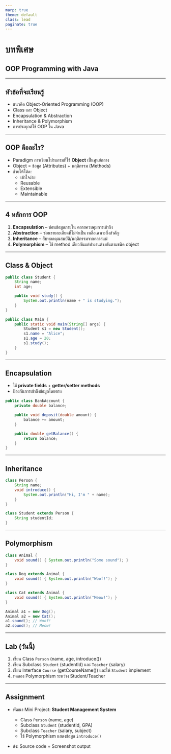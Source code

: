 ```yaml
---
marp: true
theme: default
class: lead
paginate: true
---
```


# บทพิเศษ  
## OOP Programming with Java

---

## หัวข้อที่จะเรียนรู้
- แนวคิด Object-Oriented Programming (OOP)  
- Class และ Object  
- Encapsulation & Abstraction  
- Inheritance & Polymorphism  
- การประยุกต์ใช้ OOP ใน Java

---

## OOP คืออะไร?

- Paradigm การเขียนโปรแกรมที่ใช้ **Object** เป็นศูนย์กลาง  
- Object = ข้อมูล (Attributes) + พฤติกรรม (Methods)  
- ช่วยให้โค้ด:  
  - เข้าใจง่าย  
  - Reusable  
  - Extensible  
  - Maintainable  

---

## 4 หลักการ OOP

1. **Encapsulation** – ซ่อนข้อมูลภายใน คลาสควบคุมการเข้าถึง  
2. **Abstraction** – ซ่อนรายละเอียดที่ไม่จำเป็น เหลือเฉพาะสิ่งสำคัญ  
3. **Inheritance** – สืบทอดคุณสมบัติ/พฤติกรรมจากคลาสแม่  
4. **Polymorphism** – ใช้ method เดียวกันแต่ทำงานต่างกันตามชนิด object  

---

## Class & Object

```java
public class Student {
    String name;
    int age;

    public void study() {
        System.out.println(name + " is studying.");
    }
}
````

```java
public class Main {
    public static void main(String[] args) {
        Student s1 = new Student();
        s1.name = "Alice";
        s1.age = 20;
        s1.study();
    }
}
```

---

## Encapsulation

* ใช้ **private fields** + **getter/setter methods**
* ป้องกันการเข้าถึงข้อมูลโดยตรง

```java
public class BankAccount {
    private double balance;

    public void deposit(double amount) {
        balance += amount;
    }

    public double getBalance() {
        return balance;
    }
}
```

---

## Inheritance

```java
class Person {
    String name;
    void introduce() {
        System.out.println("Hi, I'm " + name);
    }
}

class Student extends Person {
    String studentId;
}
```

---

## Polymorphism

```java
class Animal {
    void sound() { System.out.println("Some sound"); }
}

class Dog extends Animal {
    void sound() { System.out.println("Woof!"); }
}

class Cat extends Animal {
    void sound() { System.out.println("Meow!"); }
}
```

```java
Animal a1 = new Dog();
Animal a2 = new Cat();
a1.sound(); // Woof!
a2.sound(); // Meow!
```

---

## Lab (วันนี้)

1. เขียน Class `Person` (name, age, introduce())
2. เขียน Subclass `Student` (studentId) และ `Teacher` (salary)
3. เขียน Interface `Course` (getCourseName()) และให้ `Student` implement
4. ทดลอง Polymorphism ระหว่าง Student/Teacher

---

## Assignment

* พัฒนา Mini Project: **Student Management System**

  * Class `Person` (name, age)
  * Subclass `Student` (studentId, GPA)
  * Subclass `Teacher` (salary, subject)
  * ใช้ Polymorphism แสดงข้อมูล `introduce()`
* ส่ง: Source code + Screenshot output
